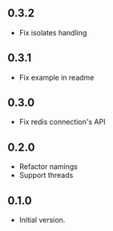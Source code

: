 ## 0.3.2

- Fix isolates handling

## 0.3.1

- Fix example in readme

## 0.3.0

- Fix redis connection's API

## 0.2.0

- Refactor namings
- Support threads

## 0.1.0

- Initial version.
